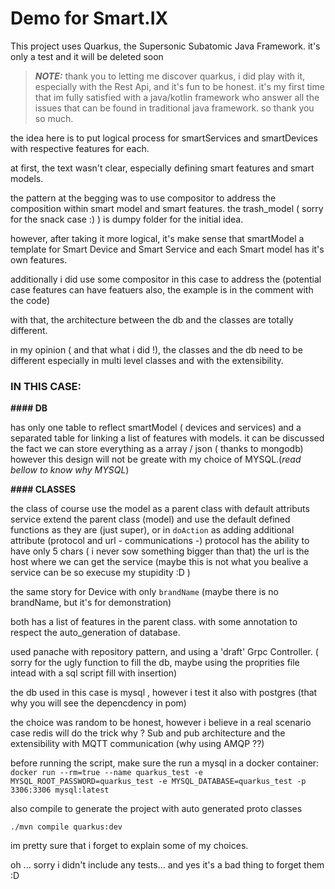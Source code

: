 # Demo for Smart.IX

This project uses Quarkus, the Supersonic Subatomic Java Framework.
it's only a test and it will be deleted soon

> **_NOTE:_** 
thank you to letting me discover quarkus, i did play with it, especially with the Rest Api, and it's fun to be honest.
it's my first time that im fully satisfied with a java/kotlin framework who answer all the issues that can be found in traditional java framework.
so thank you so much.

the idea here is to put logical process for smartServices and smartDevices with respective features for each.

at first, the text wasn't clear, especially defining smart features and smart models.

the pattern at the begging was to use compositor to address the composition within smart model and smart features.
the trash_model ( sorry for the snack case :) ) is dumpy folder for the initial idea.

however, after taking it more logical, it's make sense that smartModel a template for Smart Device and Smart Service
and each Smart model has it's own features.

additionally i did use some compositor in this case to address the (potential case features can have featuers also, the example is in the comment with the code)


with that,  the architecture between the db and the classes are totally different.

in my opinion ( and that what i did !), the classes and the db need to be different especially in multi level classes and with the extensibility.
### IN THIS CASE:

__#### DB__

has only one table to reflect smartModel ( devices and services)
and a separated table for linking a list of features with models.
it can be discussed the fact we can store everything as a array / json ( thanks to mongodb)
however this design will not be greate with my choice of MYSQL.(_read bellow to know why MYSQL_)

__#### CLASSES__

the class of course use the model as a parent class with default attributs
service extend the parent class (model) and use the default defined functions as they are (just super),
or in ```doAction```  as adding additional attribute (protocol and url -  communications -)
protocol has the ability to have only 5 chars ( i never sow something bigger than that)
the url is the host where we can get the service
(maybe this is not what you bealive a service can be so execuse my stupidity :D )

the same story for Device with only ```brandName``` (maybe there is no brandName, but it's for demonstration) 

both has a list of features in the parent class.
with some annotation to respect the auto_generation of database.


used panache with repository pattern, and using a 'draft' Grpc Controller.
( sorry for the ugly function to fill the db, maybe using the proprities file intead with a sql script fill with insertion)


the db used in  this case is mysql , however i test it also with postgres (that why you will see the depencdency in pom)

the choice was random to be honest, however i believe in a real scenario case redis will do the trick
why ? 
Sub and pub architecture and  the extensibility with MQTT communication (why using AMQP ??)



before running the script, make sure the run a mysql in a docker container:
```docker run --rm=true --name quarkus_test -e MYSQL_ROOT_PASSWORD=quarkus_test -e MYSQL_DATABASE=quarkus_test -p 3306:3306 mysql:latest```

also compile to generate the project with auto generated proto classes

```shell script
./mvn compile quarkus:dev
```

im pretty sure that i forget to explain some of my choices.

oh ... sorry i didn't include any tests... and yes it's a bad thing to forget them :D 
